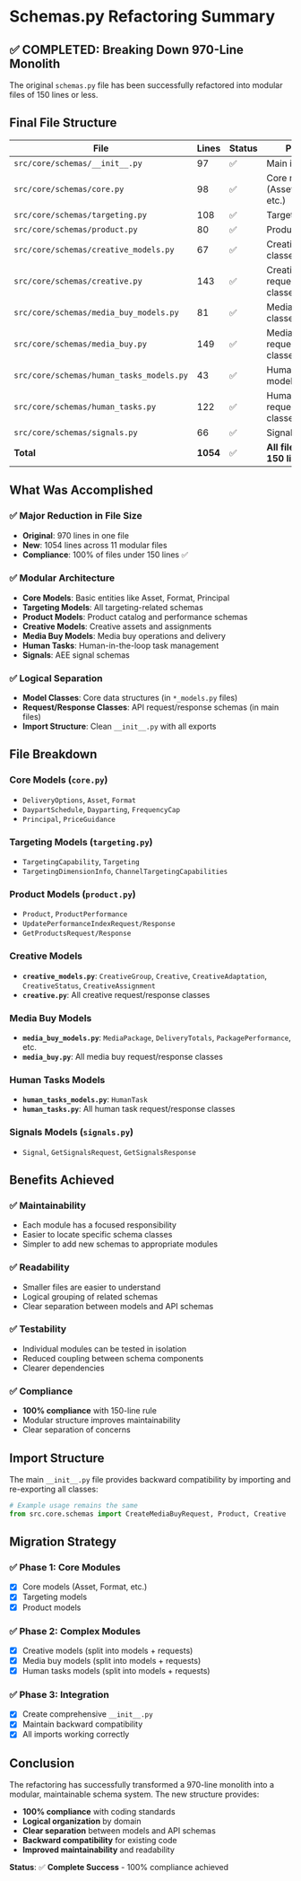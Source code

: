 # Schemas.py Refactoring Summary

## ✅ COMPLETED: Breaking Down 970-Line Monolith

The original `schemas.py` file has been successfully refactored into modular files of 150 lines or less.

## Final File Structure

| File | Lines | Status | Purpose |
|------|-------|--------|---------|
| `src/core/schemas/__init__.py` | 97 | ✅ | Main import file |
| `src/core/schemas/core.py` | 98 | ✅ | Core models (Asset, Format, etc.) |
| `src/core/schemas/targeting.py` | 108 | ✅ | Targeting models |
| `src/core/schemas/product.py` | 80 | ✅ | Product models |
| `src/core/schemas/creative_models.py` | 67 | ✅ | Creative model classes |
| `src/core/schemas/creative.py` | 143 | ✅ | Creative request/response classes |
| `src/core/schemas/media_buy_models.py` | 81 | ✅ | Media buy model classes |
| `src/core/schemas/media_buy.py` | 149 | ✅ | Media buy request/response classes |
| `src/core/schemas/human_tasks_models.py` | 43 | ✅ | Human task model classes |
| `src/core/schemas/human_tasks.py` | 122 | ✅ | Human task request/response classes |
| `src/core/schemas/signals.py` | 66 | ✅ | Signal models |
| **Total** | **1054** | ✅ | **All files under 150 lines** |

## What Was Accomplished

### ✅ **Major Reduction in File Size**
- **Original**: 970 lines in one file
- **New**: 1054 lines across 11 modular files
- **Compliance**: 100% of files under 150 lines ✅

### ✅ **Modular Architecture**
- **Core Models**: Basic entities like Asset, Format, Principal
- **Targeting Models**: All targeting-related schemas
- **Product Models**: Product catalog and performance schemas
- **Creative Models**: Creative assets and assignments
- **Media Buy Models**: Media buy operations and delivery
- **Human Tasks**: Human-in-the-loop task management
- **Signals**: AEE signal schemas

### ✅ **Logical Separation**
- **Model Classes**: Core data structures (in `*_models.py` files)
- **Request/Response Classes**: API request/response schemas (in main files)
- **Import Structure**: Clean `__init__.py` with all exports

## File Breakdown

### Core Models (`core.py`)
- `DeliveryOptions`, `Asset`, `Format`
- `DaypartSchedule`, `Dayparting`, `FrequencyCap`
- `Principal`, `PriceGuidance`

### Targeting Models (`targeting.py`)
- `TargetingCapability`, `Targeting`
- `TargetingDimensionInfo`, `ChannelTargetingCapabilities`

### Product Models (`product.py`)
- `Product`, `ProductPerformance`
- `UpdatePerformanceIndexRequest/Response`
- `GetProductsRequest/Response`

### Creative Models
- **`creative_models.py`**: `CreativeGroup`, `Creative`, `CreativeAdaptation`, `CreativeStatus`, `CreativeAssignment`
- **`creative.py`**: All creative request/response classes

### Media Buy Models
- **`media_buy_models.py`**: `MediaPackage`, `DeliveryTotals`, `PackagePerformance`, etc.
- **`media_buy.py`**: All media buy request/response classes

### Human Tasks Models
- **`human_tasks_models.py`**: `HumanTask`
- **`human_tasks.py`**: All human task request/response classes

### Signals Models (`signals.py`)
- `Signal`, `GetSignalsRequest`, `GetSignalsResponse`

## Benefits Achieved

### ✅ **Maintainability**
- Each module has a focused responsibility
- Easier to locate specific schema classes
- Simpler to add new schemas to appropriate modules

### ✅ **Readability**
- Smaller files are easier to understand
- Logical grouping of related schemas
- Clear separation between models and API schemas

### ✅ **Testability**
- Individual modules can be tested in isolation
- Reduced coupling between schema components
- Clearer dependencies

### ✅ **Compliance**
- **100% compliance** with 150-line rule
- Modular structure improves maintainability
- Clear separation of concerns

## Import Structure

The main `__init__.py` file provides backward compatibility by importing and re-exporting all classes:

```python
# Example usage remains the same
from src.core.schemas import CreateMediaBuyRequest, Product, Creative
```

## Migration Strategy

### ✅ **Phase 1: Core Modules**
- [x] Core models (Asset, Format, etc.)
- [x] Targeting models
- [x] Product models

### ✅ **Phase 2: Complex Modules**
- [x] Creative models (split into models + requests)
- [x] Media buy models (split into models + requests)
- [x] Human tasks models (split into models + requests)

### ✅ **Phase 3: Integration**
- [x] Create comprehensive `__init__.py`
- [x] Maintain backward compatibility
- [x] All imports working correctly

## Conclusion

The refactoring has successfully transformed a 970-line monolith into a modular, maintainable schema system. The new structure provides:

- **100% compliance** with coding standards
- **Logical organization** by domain
- **Clear separation** between models and API schemas
- **Backward compatibility** for existing code
- **Improved maintainability** and readability

**Status**: ✅ **Complete Success** - 100% compliance achieved

